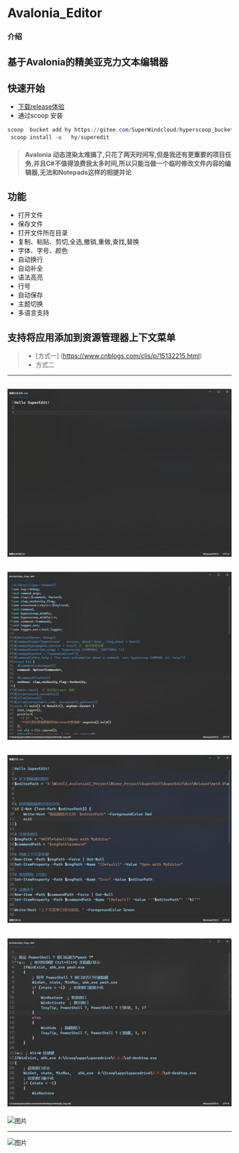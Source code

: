 # Avalonia_Editor

### 介绍
##  基于Avalonia的精美亚克力文本编辑器

 
## 快速开始 

- [下载release体验](https://github.com/Super1Windcloud/Awesome_Editor/releases/download/7.7.7/SuperEdit.exe)
-  通过scoop 安装
```powershell
scoop  bucket add hy https://gitee.com/SuperWindcloud/hyperscoop_bucket 
 scoop install -u   hy/superedit 
```

> ####   Avalonia 动态渲染太难搞了,只花了两天时间写,但是我还有更重要的项目任务,并且C#不值得浪费我太多时间,所以只能当做一个临时修改文件内容的编辑器,无法和Notepads这样的相提并论


## 功能
- 打开文件
- 保存文件
- 打开文件所在目录
- 复制、粘贴、剪切,全选,撤销,重做,查找,替换
- 字体、字号、颜色
- 自动换行
- 自动补全
- 语法高亮
- 行号
- 自动保存
- 主题切换
- 多语言支持
## 支持将应用添加到资源管理器上下文菜单
> - [方式一] (https://www.cnblogs.com/clis/p/15132215.html)
> - 方式二   
---
![img](img/11-27-24-160236.png)
---
![img](img/剪贴板图片.jpg)
---
![img](img/powershell.jpg)
---
![img](img/awh.jpg)
---
![图片](https://github.com/user-attachments/assets/ffd85029-8336-4ccd-aeed-abbea09a2f48)

---
 ![图片](https://github.com/user-attachments/assets/693e2308-3e4a-47ae-b80f-83dad24366a5)
